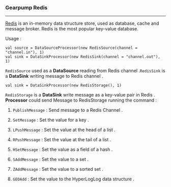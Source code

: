 ### Gearpump Redis

***

[Redis](http://redis.io/) is an in-memory data structure store, used as database, cache and message broker. Redis is the most popular key-value database.

Usage :

```
val source = DataSourceProcessor(new RedisSource(channel = "channel.in"), 1)
val sink = DataSinkProcessor(new RedisSink(channel = "channel.out"), 1)
```

`RedisSource` used as a **DataSource** reading from Redis channel .`RedisSink` is a **DataSink** writing message to Redis channel .

```
val sink = DataSinkProcessor(new RedisStorage(), 1)
```

`RedisStorage` is a **DataSink** write message as a key-value pair in Redis . **Processor** could send Message to RedisStorage running the command :

1. `PublishMessage` : Send message to a Redis Channel .

2. `SetMessage` : Set the value for a key .

3. `LPushMessage` : Set the value at the head of a list .

4. `RPushMessage` : Set the value at the tail of a list .

5. `HSetMessage` : Set the value as a field of a hash . 

6. `SAddMessage` : Set the value to a set .

7. `ZAddMessage` : Set the value to a sorted set .

8. `GEOAdd` : Set the value to the HyperLogLog data structure .

